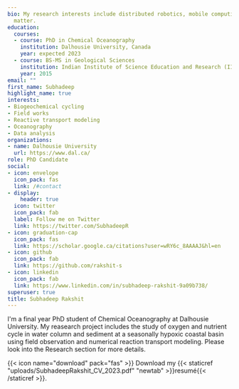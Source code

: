 ```yaml
---
bio: My research interests include distributed robotics, mobile computing and programmable
  matter.
education:
  courses:
  - course: PhD in Chemical Oceanography
    institution: Dalhousie University, Canada
    year: expected 2023
  - course: BS-MS in Geological Sciences
    institution: Indian Institute of Science Education and Research (IISER) Kolkata
    year: 2015
email: ""
first_name: Subhadeep
highlight_name: true
interests:
- Biogeochemical cycling
- Field works
- Reactive transport modeling
- Oceanography
- Data analysis
organizations:
- name: Dalhousie University
  url: https://www.dal.ca/
role: PhD Candidate
social:
- icon: envelope
  icon_pack: fas
  link: /#contact
- display:
    header: true
  icon: twitter
  icon_pack: fab
  label: Follow me on Twitter
  link: https://twitter.com/SubhadeepR
- icon: graduation-cap
  icon_pack: fas
  link: https://scholar.google.ca/citations?user=wRY6c_8AAAAJ&hl=en
- icon: github
  icon_pack: fab
  link: https://github.com/rakshit-s
- icon: linkedin
  icon_pack: fab
  link: https://www.linkedin.com/in/subhadeep-rakshit-9a09b738/
superuser: true
title: Subhadeep Rakshit
---
```


I'm a final year PhD student of Chemical Oceanography at Dalhousie University. My reasearch project includes the study of oxygen and nutrient cycle in water column and sediment at a seasonally hypoxic coastal basin using field observation and numerical reaction transport modeling. Please look into the Research section for more details.



{{< icon name="download" pack="fas" >}} Download my {{< staticref "uploads/SubhadeepRakshit_CV_2023.pdf" "newtab" >}}resumé{{< /staticref >}}.
